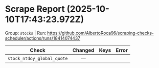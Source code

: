 # Scrape Report (2025-10-10T17:43:23.972Z)

Group: `stocks`  |  Run: https://github.com/AlbertoRoca96/scraping-checks-scheduler/actions/runs/18414074437

| Check | Changed | Keys | Error |
|---|:---:|:--|:--|
| `stock_ntdoy_global_quote` | — |  |  |
